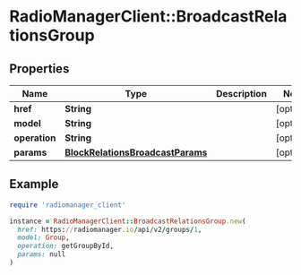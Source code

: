 # RadioManagerClient::BroadcastRelationsGroup

## Properties

| Name | Type | Description | Notes |
| ---- | ---- | ----------- | ----- |
| **href** | **String** |  | [optional] |
| **model** | **String** |  | [optional] |
| **operation** | **String** |  | [optional] |
| **params** | [**BlockRelationsBroadcastParams**](BlockRelationsBroadcastParams.md) |  | [optional] |

## Example

```ruby
require 'radiomanager_client'

instance = RadioManagerClient::BroadcastRelationsGroup.new(
  href: https://radiomanager.io/api/v2/groups/1,
  model: Group,
  operation: getGroupById,
  params: null
)
```

